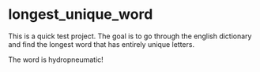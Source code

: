 # longest_unique_word

This is a quick test project. The goal is to go through the english dictionary and find the longest word that has entirely unique letters.

The word is hydropneumatic!
